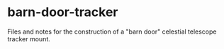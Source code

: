 # barn-door-tracker
Files and notes for the construction of a "barn door" celestial telescope tracker mount.
